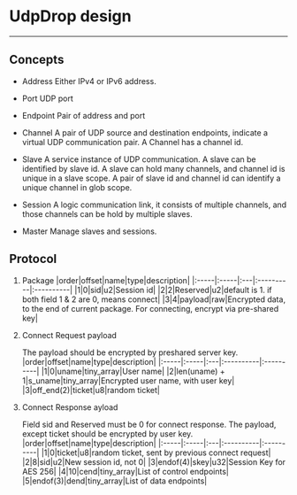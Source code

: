 # UdpDrop design

---

## Concepts

- Address
    Either IPv4 or IPv6 address.

- Port
    UDP port

- Endpoint
    Pair of address and port

- Channel
    A pair of UDP source and destination endpoints, indicate a virtual UDP communication pair. A Channel has a channel id.

- Slave
    A service instance of UDP communication. A slave can be identified by slave id. A slave can hold many channels, and channel id is unique in a slave scope. A pair of slave id and channel id can identify a unique channel in glob scope.

- Session
    A logic communication link, it consists of multiple channels, and those channels can be hold by multiple slaves.

- Master
    Manage slaves and sessions.

## Protocol

1. Package
    |order|offset|name|type|description|
    |:-----|:-----|:---|:----------|:----------|
    |1|0|sid|u2|Session id|
    |2|2|Reserved|u2|default is 1. if both field 1 & 2 are 0, means connect|
    |3|4|payload|raw|Encrypted data, to the end of current package. For connecting, encrypt via pre-shared key|

2. Connect Request payload

    The payload should be encrypted by preshared server key.
    |order|offset|name|type|description|
    |:-----|:-----|:---|:----------|:----------|
    |1|0|uname|tiny_array|User name|
    |2|len(uname) + 1|s_uname|tiny_array|Encrypted user name, with user key|
    |3|off_end(2)|ticket|u8|random ticket|

3. Connect Response ayload

    Field sid and Reserved must be 0 for connect response. The payload, except ticket should be encrypted by user key.
    |order|offset|name|type|description|
    |:-----|:-----|:---|:----------|:----------|
    |1|0|ticket|u8|random ticket, sent by previous connect request|
    |2|8|sid|u2|New session id, not 0|
    |3|endof(4)|skey|u32|Session Key for AES 256|
    |4|10|cend|tiny_array|List of control endpoints|
    |5|endof(3)|dend|tiny_array|List of data endpoints|
